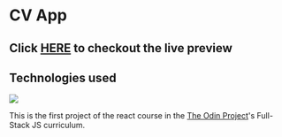 # CV App

## Click [HERE](https://cv-application-nine-tau.vercel.app/) to checkout the live preview

## Technologies used

<p>
  <a href="https://skillicons.dev">
    <img src="https://skillicons.dev/icons?i=css,html,javascript,react,vite,git,vercel" />
  </a>
</p>



This is the first project of the react course in the [The Odin Project](https://www.theodinproject.com/)'s Full-Stack JS curriculum.




